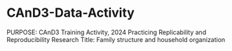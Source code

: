 # CAnD3-Data-Activity
PURPOSE: CAnD3 Training Activity, 2024 Practicing Replicability and Reproducibility
Research Title: Family structure and household organization
